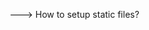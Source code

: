 ---> How to setup static files?
<!--1. static files are those files which are not change like css,frontendjs, images, etc. -->
<!-- 2. create "public" folder and put all static files in it. -->
<!-- 3. Configure the express static by using middleware app.use(express.static('./public')) then we link css in ejs then public are automaticlly attach before the path so we only define the path that is inde the public like (../style/style.css or /style/style.css) not ../public/style/style.css -->

